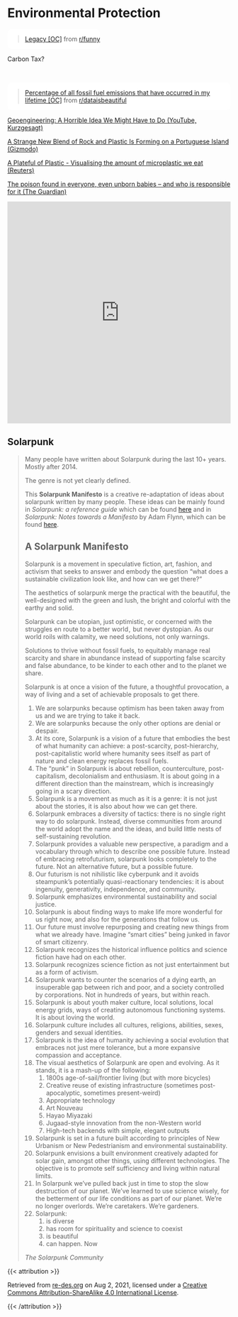 # Environmental Protection

<div style="display: inline-block; background-color: #fff; border-radius: 10px;"><blockquote class="reddit-card"><a href="https://www.reddit.com/r/funny/comments/l5dzig/legacy_oc/">Legacy [OC]</a> from <a href="http://www.reddit.com/r/funny">r/funny</a></blockquote>
    <script async src="//embed.redditmedia.com/widgets/platform.js" charset="UTF-8"></script></div></br>


Carbon Tax?

</br><div style="display: inline-block; background-color: #fff; border-radius: 10px;"><blockquote class="reddit-card"><a href="https://www.reddit.com/r/dataisbeautiful/comments/lsw33w/percentage_of_all_fossil_fuel_emissions_that_have/">Percentage of all fossil fuel emissions that have occurred in my lifetime [OC]</a> from <a href="http://www.reddit.com/r/dataisbeautiful">r/dataisbeautiful</a></blockquote>
    <script async src="//embed.redditmedia.com/widgets/platform.js" charset="UTF-8"></script></div>

[Geoengineering: A Horrible Idea We Might Have to Do (YouTube, Kurzgesagt)](https://www.youtube.com/watch?v=dSu5sXmsur4)

[A Strange New Blend of Rock and Plastic Is Forming on a Portuguese Island (Gizmodo)](https://earther.gizmodo.com/a-strange-new-blend-of-rock-and-plastic-is-forming-on-a-1835742900)

[A Plateful of Plastic - Visualising the amount of microplastic we eat (Reuters)](https://graphics.reuters.com/ENVIRONMENT-PLASTIC/0100B4TF2MQ/index.html)

[The poison found in everyone, even unborn babies – and who is responsible for it (The Guardian)](https://www.theguardian.com/commentisfree/2020/dec/17/dark-waters-pfas-ticking-chemical-time-bomb-in-your-blood)

<iframe width="100%" height="500" src="https://www.youtube.com/embed/3FxfXVuHRjM" title="YouTube video player" frameborder="0" allow="accelerometer; autoplay; clipboard-write; encrypted-media; gyroscope; picture-in-picture" allowfullscreen></iframe>

## Solarpunk

> Many people have written about Solarpunk during the last 10+ years. Mostly after 2014. 
>
> The genre is not yet clearly defined.
>
> This **Solarpunk Manifesto** is a creative re-adaptation of ideas about solarpunk written by many people. These ideas can be mainly found in *Solarpunk: a reference guide* which can be found [here](https://medium.com/solarpunks/solarpunk-a-reference-guide-8bcf18871965) and in *Solarpunk:* *Notes towards a Manifesto* by Adam Flynn, which can be found [here](https://hieroglyph.asu.edu/2014/09/solarpunk-notes-toward-a-manifesto/).
>
> ## A Solarpunk Manifesto
>
> Solarpunk is a movement in speculative fiction, art, fashion, and activism that seeks to answer and embody the question “what does a sustainable civilization look like, and how can we get there?” 
>
> The aesthetics of solarpunk merge the practical with the beautiful, the well-designed with the green and lush, the bright and colorful with the earthy and solid. 
>
> Solarpunk can be utopian, just optimistic, or concerned with the struggles en route to a better world ,  but never dystopian. As our world roils with calamity, we need solutions, not only warnings.
>
> Solutions to thrive without fossil fuels, to equitably manage real scarcity and share in abundance instead of supporting false scarcity and false abundance, to be kinder to each other and to the planet we share.
>
> Solarpunk is at once a vision of the future, a thoughtful provocation, a way of living and a set of achievable proposals to get there.
>
> 1. We are solarpunks because optimism has been taken away from us and we are trying to take it back.
> 2. We are solarpunks because the only other options are denial or despair.
> 3. At its core, Solarpunk is a vision of a future that embodies the best of what humanity can achieve: a post-scarcity, post-hierarchy, post-capitalistic world where humanity sees itself as part of nature and clean energy replaces fossil fuels.
> 4. The “punk” in Solarpunk is about rebellion, counterculture, post-capitalism, decolonialism and enthusiasm. It is about going in a different direction than the mainstream, which is increasingly going in a scary direction.
> 5. Solarpunk is a movement as much as it is a genre: it is not just about the stories, it is also about how we can get there.
> 6. Solarpunk embraces a diversity of tactics: there is no single right way to do solarpunk. Instead, diverse communities from around the world adopt the name and the ideas, and build little nests of self-sustaining revolution.
> 7. Solarpunk provides a valuable new perspective, a paradigm and a vocabulary through which to describe one possible future. Instead of embracing retrofuturism, solarpunk looks completely to the future. Not an alternative future, but a possible future.
> 8. Our futurism is not nihilistic like cyberpunk and it avoids steampunk’s potentially quasi-reactionary tendencies: it is about ingenuity, generativity, independence, and community.
> 9. Solarpunk emphasizes environmental sustainability and social justice.
> 10. Solarpunk is about finding ways to make life more wonderful for us right now, and also for the generations that follow us.
> 11. Our future must involve repurposing and creating new things from what we already have. Imagine “smart cities” being junked in favor of smart citizenry.
> 12. Solarpunk recognizes the historical influence politics and science fiction have had on each other.
> 13. Solarpunk recognizes science fiction as not just entertainment but as a form of activism.
> 14. Solarpunk wants to counter the scenarios of a dying earth, an insuperable gap between rich and poor, and a society controlled by corporations. Not in hundreds of years, but within reach.
> 15. Solarpunk is about youth maker culture, local solutions, local energy grids, ways of creating autonomous functioning systems. It is about loving the world.
> 16. Solarpunk culture includes all cultures, religions, abilities, sexes, genders and sexual identities.
> 17. Solarpunk is the idea of humanity achieving a social evolution that embraces not just mere tolerance, but a more expansive compassion and acceptance.
> 18. The visual aesthetics of Solarpunk are open and evolving. As it stands, it is a mash-up of the following:
>     1. 1800s age-of-sail/frontier living (but with more bicycles)
>     2. Creative reuse of existing infrastructure (sometimes post-apocalyptic, sometimes present-weird)
>     3. Appropriate technology
>     4. Art Nouveau
>     5. Hayao Miyazaki
>     6. Jugaad-style innovation from the non-Western world
>     7. High-tech backends with simple, elegant outputs
> 19. Solarpunk is set in a future built according to principles of New Urbanism or New Pedestrianism and environmental sustainability.
> 20. Solarpunk envisions a built environment creatively adapted for solar gain, amongst other things, using different technologies. The objective is to promote self sufficiency and living within natural limits.
> 21. In Solarpunk we’ve pulled back just in time to stop the slow destruction of our planet. We’ve learned to use science wisely, for the betterment of our life conditions as part of our planet. We’re no longer overlords. We’re caretakers. We’re gardeners.
> 22. Solarpunk:
>     1. is diverse
>     2. has room for spirituality and science to coexist
>     3. is beautiful
>     4. can happen. Now
>
> *The Solarpunk Community*

{{< attribution >}}

Retrieved from [re-des.org](http://www.re-des.org/a-solarpunk-manifesto/) on Aug 2, 2021, licensed under a [Creative Commons Attribution-ShareAlike 4.0 International License](http://creativecommons.org/licenses/by-sa/4.0/).

{{< /attribution >}}

